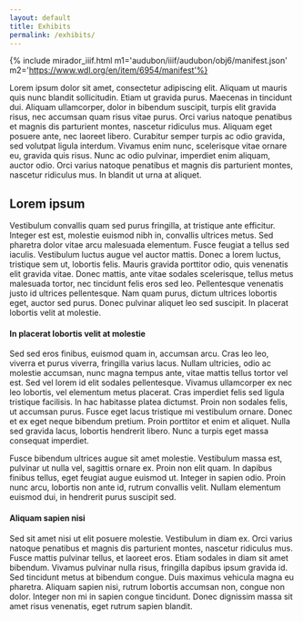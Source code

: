 ```yaml
---
layout: default
title: Exhibits
permalink: /exhibits/
---
```


{% include mirador_iiif.html m1='audubon/iiif/audubon/obj6/manifest.json' m2='https://www.wdl.org/en/item/6954/manifest'%}

Lorem ipsum dolor sit amet, consectetur adipiscing elit. Aliquam ut mauris quis nunc blandit sollicitudin. Etiam ut gravida purus. Maecenas in tincidunt dui. Aliquam ullamcorper, dolor in bibendum suscipit, turpis elit gravida risus, nec accumsan quam risus vitae purus. Orci varius natoque penatibus et magnis dis parturient montes, nascetur ridiculus mus. Aliquam eget posuere ante, nec laoreet libero. Curabitur semper turpis ac odio gravida, sed volutpat ligula interdum. Vivamus enim nunc, scelerisque vitae ornare eu, gravida quis risus. Nunc ac odio pulvinar, imperdiet enim aliquam, auctor odio. Orci varius natoque penatibus et magnis dis parturient montes, nascetur ridiculus mus. In blandit ut urna at aliquet.

## Lorem ipsum

Vestibulum convallis quam sed purus fringilla, at tristique ante efficitur. Integer est est, molestie euismod nibh in, convallis ultrices metus. Sed pharetra dolor vitae arcu malesuada elementum. Fusce feugiat a tellus sed iaculis. Vestibulum luctus augue vel auctor mattis. Donec a lorem luctus, tristique sem ut, lobortis felis. Mauris gravida porttitor odio, quis venenatis elit gravida vitae. Donec mattis, ante vitae sodales scelerisque, tellus metus malesuada tortor, nec tincidunt felis eros sed leo. Pellentesque venenatis justo id ultrices pellentesque. Nam quam purus, dictum ultrices lobortis eget, auctor sed purus. Donec pulvinar aliquet leo sed suscipit. In placerat lobortis velit at molestie.

#### In placerat lobortis velit at molestie

Sed sed eros finibus, euismod quam in, accumsan arcu. Cras leo leo, viverra et purus viverra, fringilla varius lacus. Nullam ultricies, odio ac molestie accumsan, nunc magna tempus ante, vitae mattis tellus tortor vel est. Sed vel lorem id elit sodales pellentesque. Vivamus ullamcorper ex nec leo lobortis, vel elementum metus placerat. Cras imperdiet felis sed ligula tristique facilisis. In hac habitasse platea dictumst. Proin non sodales felis, ut accumsan purus. Fusce eget lacus tristique mi vestibulum ornare. Donec et ex eget neque bibendum pretium. Proin porttitor et enim et aliquet. Nulla sed gravida lacus, lobortis hendrerit libero. Nunc a turpis eget massa consequat imperdiet.

Fusce bibendum ultrices augue sit amet molestie. Vestibulum massa est, pulvinar ut nulla vel, sagittis ornare ex. Proin non elit quam. In dapibus finibus tellus, eget feugiat augue euismod ut. Integer in sapien odio. Proin nunc arcu, lobortis non ante id, rutrum convallis velit. Nullam elementum euismod dui, in hendrerit purus suscipit sed.

#### Aliquam sapien nisi

Sed sit amet nisi ut elit posuere molestie. Vestibulum in diam ex. Orci varius natoque penatibus et magnis dis parturient montes, nascetur ridiculus mus. Fusce mattis pulvinar tellus, et laoreet eros. Etiam sodales in diam sit amet bibendum. Vivamus pulvinar nulla risus, fringilla dapibus ipsum gravida id. Sed tincidunt metus at bibendum congue. Duis maximus vehicula magna eu pharetra. Aliquam sapien nisi, rutrum lobortis accumsan non, congue non dolor. Integer non mi in sapien congue tincidunt. Donec dignissim massa sit amet risus venenatis, eget rutrum sapien blandit.
